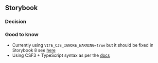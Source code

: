 ## Storybook

### Decision

### Good to know

- Currently using `VITE_CJS_IGNORE_WARNING=true` but it should be fixed in Storybook 8 see [here](https://github.com/storybookjs/storybook/issues/24333#issuecomment-1858298167)
- Using CSF3 + TypeScript syntax as per the [docs](https://storybook.js.org/docs/writing-stories/typescript)
